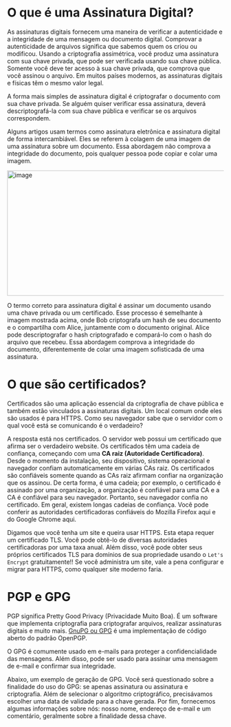 # O que é uma Assinatura Digital?
As assinaturas digitais fornecem uma maneira de verificar a autenticidade e a integridade de uma mensagem ou documento digital. Comprovar a autenticidade de arquivos significa que sabemos quem os criou ou modificou. Usando a criptografia assimétrica, você produz uma assinatura com sua chave privada, que pode ser verificada usando sua chave pública. Somente você deve ter acesso à sua chave privada, que comprova que você assinou o arquivo. Em muitos países modernos, as assinaturas digitais e físicas têm o mesmo valor legal.

A forma mais simples de assinatura digital é criptografar o documento com sua chave privada. Se alguém quiser verificar essa assinatura, deverá descriptografá-la com sua chave pública e verificar se os arquivos correspondem.

Alguns artigos usam termos como assinatura eletrônica e assinatura digital de forma intercambiável. Eles se referem à colagem de uma imagem de uma assinatura sobre um documento. Essa abordagem não comprova a integridade do documento, pois qualquer pessoa pode copiar e colar uma imagem.

<img width="508" height="291" alt="image" src="https://github.com/user-attachments/assets/e6e41968-d84f-4507-a786-096ce1287960" />

O termo correto para assinatura digital é assinar um documento usando uma chave privada ou um certificado. Esse processo é semelhante à imagem mostrada acima, onde Bob criptografa um hash de seu documento e o compartilha com Alice, juntamente com o documento original. Alice pode descriptografar o hash criptografado e compará-lo com o hash do arquivo que recebeu. Essa abordagem comprova a integridade do documento, diferentemente de colar uma imagem sofisticada de uma assinatura. 

# O que são certificados?

Certificados são uma aplicação essencial da criptografia de chave pública e também estão vinculados a assinaturas digitais. Um local comum onde eles são usados é para HTTPS. Como seu navegador sabe que o servidor com o qual você está se comunicando é o verdadeiro?

A resposta está nos certificados. O servidor web possui um certificado que afirma ser o verdadeiro website. Os certificados têm uma cadeia de confiança, começando com uma **CA raiz (Autoridade Certificadora)**. Desde o momento da instalação, seu dispositivo, sistema operacional e navegador confiam automaticamente em várias CAs raiz. Os certificados são confiáveis somente quando as CAs raiz afirmam confiar na organização que os assinou. De certa forma, é uma cadeia; por exemplo, o certificado é assinado por uma organização, a organização é confiável para uma CA e a CA é confiável para seu navegador. Portanto, seu navegador confia no certificado. Em geral, existem longas cadeias de confiança. Você pode conferir as autoridades certificadoras confiáveis do Mozilla Firefox aqui e do Google Chrome aqui.

Digamos que você tenha um site e queira usar HTTPS. Esta etapa requer um certificado TLS. Você pode obtê-lo de diversas autoridades certificadoras por uma taxa anual. Além disso, você pode obter seus próprios certificados TLS para domínios de sua propriedade usando o ```Let's Encrypt``` gratuitamente!! Se você administra um site, vale a pena configurar e migrar para HTTPS, como qualquer site moderno faria.

# PGP e GPG
PGP significa Pretty Good Privacy (Privacidade Muito Boa). É um software que implementa criptografia para criptografar arquivos, realizar assinaturas digitais e muito mais. [GnuPG ou GPG]() é uma implementação de código aberto do padrão OpenPGP.

O GPG é comumente usado em e-mails para proteger a confidencialidade das mensagens. Além disso, pode ser usado para assinar uma mensagem de e-mail e confirmar sua integridade.

Abaixo, um exemplo de geração de GPG. Você será questionado sobre a finalidade do uso do GPG: se apenas assinatura ou assinatura e criptografia. Além de selecionar o algoritmo criptográfico, precisávamos escolher uma data de validade para a chave gerada. Por fim, fornecemos algumas informações sobre nós: nosso nome, endereço de e-mail e um comentário, geralmente sobre a finalidade dessa chave.
















